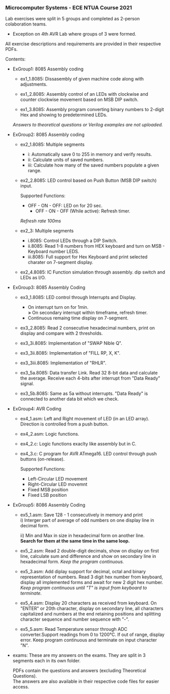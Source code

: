 ### Microcomputer Systems - ECE NTUA Course 2021

Lab exercises were split in 5 groups and completed as 2-person colaboration teams.
* Exception on 4th AVR Lab where groups of 3 were formed.

All exercise descriptions and requirements are provided in their respective PDFs.

Contents:

* ExGroup1: 8085 Assembly coding

    * ex1_1.8085: Dissasembly of given machine code along with adjustments.

    * ex1_2.8085: Assembly control of an LEDs with clockwise and counter clockwise movement based on MSB DIP switch.

    * ex1_3.8085: Assembly program converting binary numbers to 2-digit Hex and showing to predetermined LEDs.

    *Answers to theoretical questions or Verilog examples are not uploaded.*

* ExGroup2: 8085 Assembly coding

    * ex2_1.8085: Multiple segments
        * i: Automatically save 0 to 255 in memory and verify results.
        * ii: Calculate units of saved numbers.
        * iii: Calculate how many of the saved numbers populate a given range.

    * ex2_2.8085: LED control based on Push Button (MSB DIP switch) input.

        Supported Functions:
        * OFF - ON - OFF: LED on for 20 sec.
            * OFF - ON - OFF (While active): Refresh timer.
        
        *Refresh rate 100ms*

    * ex2_3: Multiple segments
        * i.8085: Control LEDs through a DIP Switch.
        * ii.8085: Read 1-8 numbers from HEX keyboard and turn on MSB - Keyboard number LEDS.
        * iii.8085: Full support for Hex Keyboard and print selected charater on 7-segment display.

    * ex2_4.8085: IC Function simulation through assembly. dip switch and LEDs as I/O.

* ExGroup3: 8085 Assembly Coding

    * ex3_1.8085: LED control through Interrupts and Display.
        * On interrupt turn on for 1min.\
            **>** On secondary interrupt within timeframe, refresh timer.
        * Continuous remaing time display on 7-segment.

    * ex3_2.8085: Read 2 consecutive hexadecimal numbers, print on display and compare with 2 thresholds.

    * ex3_3i.8085: Implementation of "SWAP Nible Q".

    * ex3_3ii.8085: Implementation of "FILL RP, X, K".

    * ex3_3iii.8085: Implementation of "RHLR".

    * ex3_5a.8085: Data transfer Link. Read 32 8-bit data and calculate the average. Receive each 4-bits after interrupt from "Data Ready" signal.

    * ex3_5b.8085: Same as 5a without interrupts. "Data Ready" is connected to another data bit which we check.


* ExGroup4: AVR Coding

    * ex4_1.asm: Left and Right movement of LED (in an LED array). Direction is controlled from a push button.

    * ex4_2.asm: Logic functions.
    * ex4_2.c: Logic functions exaclty like assembly but in C.

    * ex4_3.c: C program for AVR ATmega16. LED control through push buttons (on-release).

        Supported Functions:
        * Left-Circular LED movement
        * Right-Circular LED movemnt
        * Fixed MSB position
        * Fixed LSB position

* ExGroup5: 8086 Assembly Coding
    * ex5_1.asm: Save 128 - 1 consecutively in memory and print\
        i) Interger part of average of odd numbers on one display line in decimal form.

        ii) Min and Max in size in hexadecimal form on another line.\
        **Search for them at the same time in the same loop.**

    * ex5_2.asm: Read 2 double-digit decimals, show on display on first line, calculate sum and difference and show on secondary line in hexadecimal form. *Keep the program continuous.*
    
    * ex5_3.asm: Add diplay support for decimal, octal and binary representation of numbers. Read 3 digit hex number from keyboard, display all implemented forms and await for new 2 digit hex number.
    *Keep program continuous until "T" is input from keyboard to terminate.*

    * ex5_4.asm: Display 20 characters as received from keyboard. On "ENTER" or 20th character, display on secondary line, all characters capitalized and numbers at the end retaining positions and splitting character sequence and number sequence with "-".

    * ex5_5.asm: Read Temperature sensor through ADC converter.Support readings from 0 to 1200°C. If out of range, display error. Keep program continuous and terminate on input character "N".

* exams: These are my answers on the exams. They are split in 3 segments each in its own folder.

    PDFs contain the questions and answers (excluding Theoretical Questions).\
    The answers are also available in their respective code files for easier access.
